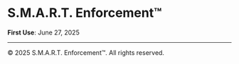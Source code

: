 # S.M.A.R.T. Enforcement™

**First Use**: June 27, 2025

---

© 2025 S.M.A.R.T. Enforcement™. All rights reserved.